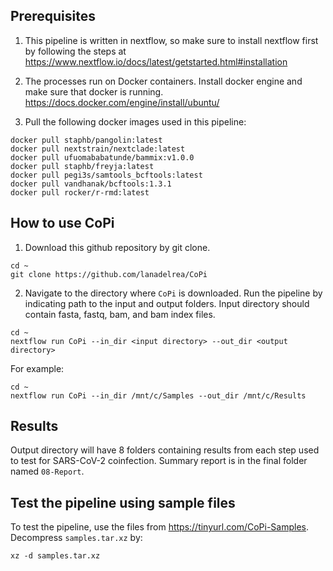 ## Prerequisites
1) This pipeline is written in nextflow, so make sure to install nextflow first by following the steps at https://www.nextflow.io/docs/latest/getstarted.html#installation

2) The processes run on Docker containers. Install docker engine and make sure that docker is running. https://docs.docker.com/engine/install/ubuntu/

3) Pull the following docker images used in this pipeline: 
```
docker pull staphb/pangolin:latest
docker pull nextstrain/nextclade:latest
docker pull ufuomababatunde/bammix:v1.0.0
docker pull staphb/freyja:latest
docker pull pegi3s/samtools_bcftools:latest
docker pull vandhanak/bcftools:1.3.1
docker pull rocker/r-rmd:latest
```

## How to use CoPi
1) Download this github repository by git clone.
```
cd ~
git clone https://github.com/lanadelrea/CoPi
```

2) Navigate to the directory where `CoPi` is downloaded. Run the pipeline by indicating path to the input and output folders. Input directory should contain fasta, fastq, bam, and bam index files.

```
cd ~
nextflow run CoPi --in_dir <input directory> --out_dir <output directory>
```

For example:
```
cd ~
nextflow run CoPi --in_dir /mnt/c/Samples --out_dir /mnt/c/Results
```

## Results
Output directory will have 8 folders containing results from each step used to test for SARS-CoV-2 coinfection. Summary report is in the final folder named `08-Report`. 

## Test the pipeline using sample files
To test the pipeline, use the files from https://tinyurl.com/CoPi-Samples. Decompress `samples.tar.xz` by:
```
xz -d samples.tar.xz
```